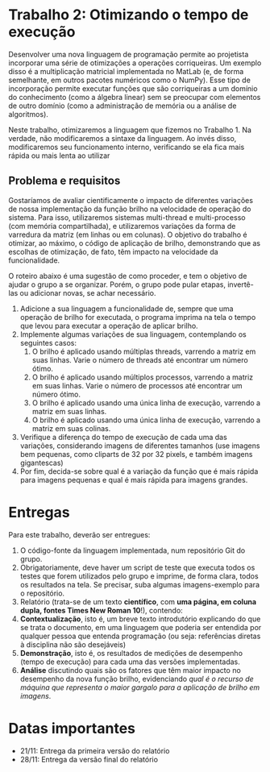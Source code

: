 # Trabalho 2: Otimizando o tempo de execução

Desenvolver uma nova linguagem de programação permite ao projetista incorporar
uma série de otimizações a operações corriqueiras. Um exemplo disso é a
multiplicação matricial implementada no MatLab (e, de forma semelhante, em
outros pacotes numéricos como o NumPy). Esse tipo de incorporação permite
executar funções que são corriqueiras a um domínio do conhecimento (como a
álgebra linear) sem se preocupar com elementos de outro domínio (como a
administração de memória ou a análise de algoritmos).

Neste trabalho, otimizaremos a linguagem que fizemos no Trabalho 1. Na verdade,
não modificaremos a sintaxe da linguagem. Ao invés disso, modificaremos seu
funcionamento interno, verificando se ela fica mais rápida ou mais lenta ao
utilizar

## Problema e requisitos

Gostaríamos de avaliar cientificamente o impacto de diferentes variações de
nossa implementação da função brilho na velocidade de operação do sistema. Para
isso, utilizaremos sistemas multi-thread e multi-processo (com memória
compartilhada), e utilizaremos variações da forma de varredura da matriz (em
linhas ou em colunas). O objetivo do trabalho é otimizar, ao máximo, o código de
aplicação de brilho, demonstrando que as escolhas de otimização, de fato, têm
impacto na velocidade da funcionalidade.

O roteiro abaixo é uma sugestão de como proceder, e tem o
objetivo de ajudar o grupo a se organizar. Porém, o grupo pode pular etapas,
invertê-las ou adicionar novas, se achar necessário.

1. Adicione a sua linguagem a funcionalidade de, sempre que uma operação de
   brilho for executada, o programa imprima na tela o tempo que levou para
   executar a operação de aplicar brilho.
1. Implemente algumas variações de sua linguagem, contemplando os seguintes
   casos:
   1. O brilho é aplicado usando múltiplas threads, varrendo a matriz em suas
      linhas. Varie o número de threads até encontrar um número ótimo.
   1. O brilho é aplicado usando múltiplos processos, varrendo a matriz em suas
      linhas. Varie o número de processos até encontrar um número ótimo.
   1. O brilho é aplicado usando uma única linha de execução, varrendo a matriz
      em suas linhas.
   1. O brilho é aplicado usando uma única linha de execução, varrendo a matriz
      em suas colinas.
1. Verifique a diferença do tempo de execução de cada uma das variações,
   considerando imagens de diferentes tamanhos (use imagens bem pequenas, como
   cliparts de 32 por 32 pixels, e também imagens gigantescas)
1. Por fim, decida-se sobre qual é a variação da função que é mais rápida para
   imagens pequenas e qual é mais rápida para imagens grandes.

# Entregas
Para este trabalho, deverão ser entregues:

1. O código-fonte da linguagem implementada, num repositório Git do grupo.
  1. Obrigatoriamente, deve haver um script de teste que executa todos os testes
   que forem utilizados pelo grupo e imprime, de forma clara, todos os
   resultados na tela. Se precisar, suba algumas imagens-exemplo para o
   repositório.
1. Relatório (trata-se de um texto **científico**, com **uma página, em coluna dupla, fontes Times New Roman 10**!),
contendo:
  1. **Contextualização**, isto é, um breve texto introdutório explicando do que se
     trata o documento, em uma linguagem que poderia ser entendida por qualquer
     pessoa que entenda programação (ou seja: referências diretas à disciplina
     não são desejáveis)
  1. **Demonstração**, isto é, os resultados de medições de desempenho
  (tempo de execução) para cada  uma das versões implementadas.
  1. **Análise** discutindo quais são os fatores que têm maior impacto no
     desempenho da nova função brilho, evidenciando *qual é o recurso de máquina
     que representa o maior gargalo para a aplicação de brilho em imagens*.

# Datas importantes

* 21/11: Entrega da primeira versão do relatório
* 28/11: Entrega da versão final do relatório



